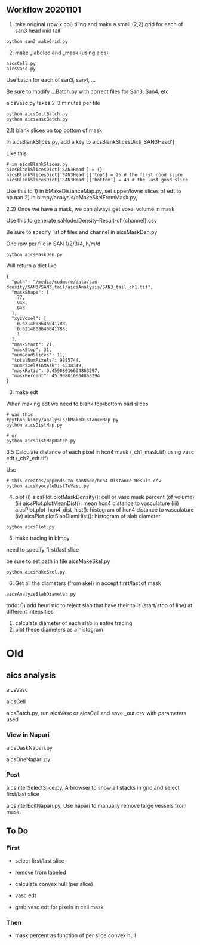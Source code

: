 ## Workflow 20201101

1) take original (row x col) tiling and make a small (2,2) grid for each of
	san3
		head
		mid
		tail

```
python san3_makeGrid.py
```

2) make _labeled and _mask (using aics)

```
aicsCell.py
aicsVasc.py
```

Use batch for each of san3, san4, ...

Be sure to modify ...Batch.py with correct files for San3, San4, etc

aicsVasc.py takes 2-3 minutes per file

```
python aicsCellBatch.py
python aicsVascBatch.py
```

2.1) blank slices on top bottom of mask

In aicsBlankSlices.py, add a key to aicsBlankSlicesDict['SAN3Head']

Like this

```
# in aicsBlankSlices.py
aicsBlankSlicesDict['SAN3Head'] = {}
aicsBlankSlicesDict['SAN3Head']['top'] = 25 # the first good slice
aicsBlankSlicesDict['SAN3Head']['bottom'] = 43 # the last good slice
```
Use this to
	1) in bMakeDistanceMap.py, set upper/lower slices of edt to np.nan
	2) in bimpy/analysis/bMakeSkelFromMask.py,

2.2) Once we have a mask, we can always get voxel volume in mask

Use this to generate saNode/Density-Result-ch{channel}.csv

Be sure to specify list of files and channel in aicsMaskDen.py

One row per file in SAN 1/2/3/4, h/m/d
```
python aicsMaskDen.py
```

Will return a dict like

```
{
  "path": "/media/cudmore/data/san-density/SAN3/SAN3_tail/aicsAnalysis/SAN3_tail_ch1.tif",
  "maskShape": [
    77,
    948,
    948
  ],
  "xyzVoxel": [
    0.6214808646041788,
    0.6214808646041788,
    1
  ],
  "maskStart": 21,
  "maskStop": 31,
  "numGoodSlices": 11,
  "totalNumPixels": 9885744,
  "numPixelsInMask": 4538349,
  "maskRatio": 0.45908016634863297,
  "maskPercent": 45.908016634863294
}
```

3) make edt

When making edt we need to blank top/bottom bad slices

```
# was this
#python bimpy/analysis/bMakeDistanceMap.py
python aicsDistMap.py

# or
python aicsDistMapBatch.py
```

3.5 Calculate distance of each pixel in hcn4 mask (_ch1_mask.tif) using vasc edt (_ch2_edt.tif)

Use

```
# this creates/appends to sanNode/hcn4-Distance-Result.csv
python aicsMyocyteDistToVasc.py
```

4) plot
	(i) aicsPlot.plotMaskDensity(): cell or vasc mask percent (of volume)
	(ii) aicsPlot.plotMeanDist(): mean hcn4 distance to vasculature
	(iii) aicsPlot.plot_hcn4_dist_hist(): histogram of hcn4 distance to vasculature
	(iv) aicsPlot.plotSlabDiamHist(): histogram of slab diameter

```
python aicsPlot.py
```

5) make tracing in bImpy

need to specify first/last slice

be sure to set path in file aicsMakeSkel.py

```
python aicsMakeSkel.py
```

6) Get all the diameters (from skel) in accept first/last of mask

```
aicsAnalyzeSlabDiameter.py
```

todo:
0) add heuristic to reject slab that have their tails (start/stop of line) at different intensities
1) calculate diameter of each slab in entire tracing
2) plot these diameters as a histogram

# Old

## aics analysis

aicsVasc

aicsCell

aicsBatch.py, run aicsVasc or aicsCell and save _out.csv with parameters used

### View in Napari

aicsDaskNapari.py

aicsOneNapari.py

### Post

aicsInterSelectSlice.py, A browser to show all stacks in grid and select first/last slice

aicsInterEditNapari.py, Use napari to manually remove large vessels from mask.

## To Do

### First

- select first/last slice
- remove from labeled
- calculate convex hull (per slice)

- vasc edt
- grab vasc edt for pixels in cell mask

### Then

- mask percent as function of per slice convex hull
